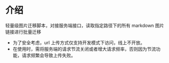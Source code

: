 # 介绍

轻量级图片迁移脚本，对接服务端接口，读取指定路径下的所有 markdown 图片链接进行批量迁移

- 为了安全考虑，url 上传方式仅支持开发模式下访问，线上不开放。
- 在使用时，需将服务端的请求节流关闭或者增大请求频率，否则因为节流功能，请求频繁会导致上传失败。
